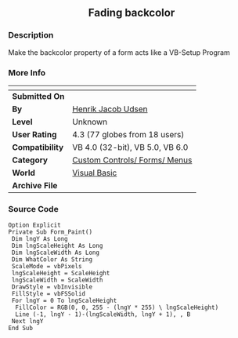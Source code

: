﻿<div align="center">

## Fading backcolor


</div>

### Description

Make the backcolor property of a form acts like a VB-Setup Program
 
### More Info
 


<span>             |<span>
---                |---
**Submitted On**   |
**By**             |[Henrik Jacob Udsen](https://github.com/Planet-Source-Code/PSCIndex/blob/master/ByAuthor/henrik-jacob-udsen.md)
**Level**          |Unknown
**User Rating**    |4.3 (77 globes from 18 users)
**Compatibility**  |VB 4\.0 \(32\-bit\), VB 5\.0, VB 6\.0
**Category**       |[Custom Controls/ Forms/  Menus](https://github.com/Planet-Source-Code/PSCIndex/blob/master/ByCategory/custom-controls-forms-menus__1-4.md)
**World**          |[Visual Basic](https://github.com/Planet-Source-Code/PSCIndex/blob/master/ByWorld/visual-basic.md)
**Archive File**   |[](https://github.com/Planet-Source-Code/henrik-jacob-udsen-fading-backcolor__1-4605/archive/master.zip)





### Source Code

```
Option Explicit
Private Sub Form_Paint()
 Dim lngY As Long
 Dim lngScaleHeight As Long
 Dim lngScaleWidth As Long
 Dim WhatColor As String
 ScaleMode = vbPixels
 lngScaleHeight = ScaleHeight
 lngScaleWidth = ScaleWidth
 DrawStyle = vbInvisible
 FillStyle = vbFSSolid
 For lngY = 0 To lngScaleHeight
  FillColor = RGB(0, 0, 255 - (lngY * 255) \ lngScaleHeight)
  Line (-1, lngY - 1)-(lngScaleWidth, lngY + 1), , B
 Next lngY
End Sub
```

